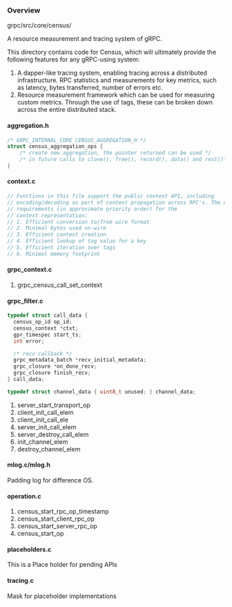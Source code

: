 ### Overview

grpc/src/core/census/

A resource measurement and tracing system of gRPC.

This directory contains code for Census, which will ultimately provide the following features for any gRPC-using system:

1. A dapper-like tracing system, enabling tracing across a distributed infrastructure.
RPC statistics and measurements for key metrics, such as latency, bytes transferred, number of errors etc.
2. Resource measurement framework which can be used for measuring custom metrics. Through the use of tags, these can be broken down across the entire distributed stack.

#### aggregation.h

```c
/* GRPC_INTERNAL_CORE_CENSUS_AGGREGATION_H */
struct census_aggregation_ops {
    /* create new aggregation, the pointer returned can be used */
    /* in future calls to clone(), free(), record(), data() and rest()*/
}
```

#### context.c

```c
// Functions in this file support the public context API, including
// encoding/decoding as part of context propagation across RPC's. The overall
// requirements (in approximate priority order) for the
// context representation:
// 1. Efficient conversion to/from wire format
// 2. Minimal bytes used on-wire
// 3. Efficient context creation
// 4. Efficient lookup of tag value for a key
// 5. Efficient iteration over tags
// 6. Minimal memory footprint
```

#### grpc_context.c

1. grpc\_census\_call\_set\_context

#### grpc_filter.c

```c
typedef struct call_data {
  census_op_id op_id;
  census_context *ctxt;
  gpr_timespec start_ts;
  int error;

  /* recv callback */
  grpc_metadata_batch *recv_initial_metadata;
  grpc_closure *on_done_recv;
  grpc_closure finish_recv;
} call_data;
```

```c
typedef struct channel_data { uint8_t unused; } channel_data;
```

1. server\_start\_transport\_op
2. client\_init\_call\_elem
3. client\_init\_call\_ele
4. server\_init\_call\_elem
5. server\_destroy\_call\_elem
6. init\_channel\_elem
7. destroy\_channel\_elem

#### mlog.c/mlog.h

Padding log for difference OS.


#### operation.c

1. census\_start\_rpc\_op\_timestamp
2. census\_start\_client\_rpc\_op
3. census\_start\_server\_rpc\_op
4. census\_start\_op

#### placeholders.c

This is a Place holder for pending APIs

#### tracing.c

Mask for placeholder implementations

